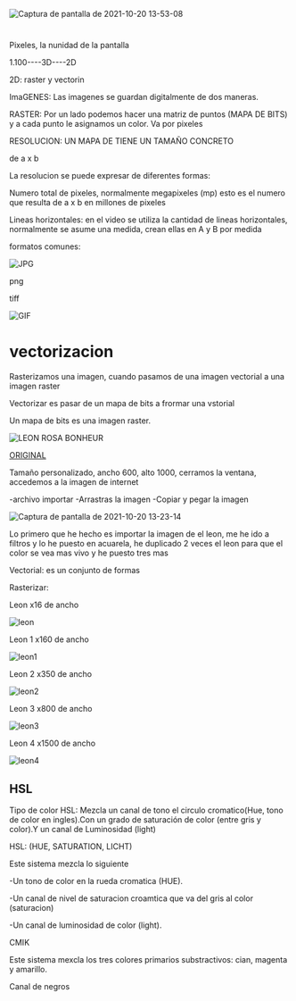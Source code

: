 ![Captura de pantalla de 2021-10-20 13-53-08](https://user-images.githubusercontent.com/90753279/138089405-300f224d-e4bb-4c1d-99a3-68a171cb908b.png)

# 
Pixeles, la nunidad de la pantalla

1.100----3D----2D

2D: raster y vectorin

ImaGENES: Las imagenes se guardan digitalmente de dos maneras. 

RASTER: Por un lado podemos hacer una matriz de puntos (MAPA DE BITS) y a cada punto le asignamos un color. Va por pixeles


RESOLUCION: UN MAPA DE TIENE UN TAMAÑO CONCRETO

de a x b

La resolucion se puede expresar de diferentes formas: 

Numero total de pixeles, normalmente megapixeles (mp) esto es el numero que resulta de a x b en millones de pixeles

Lineas horizontales: en el video se utiliza la cantidad de lineas horizontales, normalmente se asume una medida, crean ellas en A y B por medida

formatos comunes:

![JPG](https://www.cleverfiles.com/howto/wp-content/uploads/2018/03/minion.jpg)

png

tiff

![GIF](https://i2.wp.com/hipertextual.com/wp-content/uploads/2016/10/giphy.gif?w=400&ssl=1)

# vectorizacion

Rasterizamos una imagen, cuando pasamos de una imagen vectorial a una imagen raster

Vectorizar es pasar de un mapa de bits a frormar una vstorial

Un mapa de bits es una imagen raster.

![LEON ROSA BONHEUR](https://content3.cdnprado.net/imagenes/Documentos/imgsem/a6/a61b/a61b0f48-75f0-43fe-a995-63cc36158cbc/51b34837-980c-420b-8be3-76e896cce33b_268.jpg)

[ORIGINAL](https://imagenes.elpais.com/resizer/BZC1wtnQ7F9Fh9_KJdxKWADf-yA=/1960x0/arc-anglerfish-eu-central-1-prod-prisa.s3.amazonaws.com/public/XFGHWVUB6GGPQQBIV36UCJXVOY.jpg)

Tamaño personalizado, ancho 600, alto 1000, cerramos la ventana, accedemos a la imagen de internet

-archivo importar
-Arrastras la imagen
-Copiar y pegar la imagen

![Captura de pantalla de 2021-10-20 13-23-14](https://user-images.githubusercontent.com/90753279/138083981-c3b8074b-3dba-4bea-80c7-5c98e9fbc496.png)

Lo primero que he hecho es importar la imagen de el leon, me he ido a filtros y lo he puesto en acuarela, he duplicado 2 veces el leon para que el color se vea mas vivo y he puesto tres mas

Vectorial: es un conjunto de formas

Rasterizar: 
 
 Leon x16 de ancho
 
 ![leon](https://user-images.githubusercontent.com/90753279/139020709-3deef057-5a6c-4ae4-ada9-90ef6ac26244.png)
 
 Leon 1 x160 de ancho
 
 ![leon1](https://user-images.githubusercontent.com/90753279/139020923-55243d1c-165b-4f8d-a79f-8465f5b5b10a.png)

Leon 2 x350 de ancho

![leon2](https://user-images.githubusercontent.com/90753279/139021117-7511b60d-28cb-4929-896d-9d282376b677.png)

                
Leon 3 x800 de ancho

![leon3](https://user-images.githubusercontent.com/90753279/139021293-9deeff7f-55b4-4990-ba47-bb2fea746557.png)


Leon 4 x1500 de ancho

![leon4](https://user-images.githubusercontent.com/90753279/139021449-11481df1-9436-427b-885e-c06f41a2c83c.png)





## HSL

Tipo de color HSL: Mezcla un canal de tono el circulo cromatico(Hue, tono de color en ingles).Con un grado de saturación de color (entre gris y color).Y un canal de Luminosidad (light)

HSL: (HUE, SATURATION, LICHT)

Este sistema mezcla lo siguiente

-Un tono de color en la rueda cromatica (HUE).

-Un canal de nivel de saturacion croamtica que va del gris al color (saturacion)

-Un canal de luminosidad de color (light).

CMIK

Este sistema mexcla los tres colores primarios substractivos: cian, magenta y amarillo. 

Canal de negros

